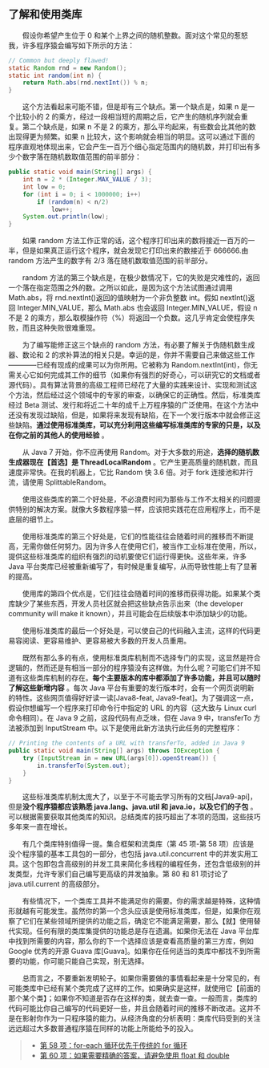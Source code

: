## 了解和使用类库

&emsp;&emsp;假设你希望产生位于 0 和某个上界之间的随机整数。面对这个常见的惹怒我，许多程序猿会编写如下所示的方法：

```java
// Common but deeply flawed!
static Random rnd = new Random();
static int random(int n) {
    return Math.abs(rnd.nextInt()) % n;
}
```

&emsp;&emsp;这个方法看起来可能不错，但是却有三个缺点。第一个缺点是，如果 n 是一个比较小的 2 的乘方，经过一段相当短的周期之后，它产生的随机序列就会重复。第二个缺点是，如果 n 不是 2 的乘方，那么平均起来，有些数会比其他的数出现得更为频繁。如果 n 比较大，这个影响就会相当的明显。这可以通过下面的程序直观地体现出来，它会产生一百万个细心指定范围内的随机数，并打印出有多少个数字落在随机数取值范围的前半部分：

```java
public static void main(String[] args) {
    int n = 2 * (Integer.MAX_VALUE / 3);
    int low = 0;
    for (int i = 0; i < 1000000; i++)
        if (random(n) < n/2)
            low++;
    System.out.println(low);
}
```

&emsp;&emsp;如果 random 方法工作正常的话，这个程序打印出来的数将接近一百万的一半，但是如果真正运行这个程序，就会发现它打印出来的数接近于 666666.由 random 方法产生的数字有 2/3 落在随机数取值范围的前半部分。

&emsp;&emsp;random 方法的第三个缺点是，在极少数情况下，它的失败是灾难性的，返回一个落在指定范围之外的数。之所以如此，是因为这个方法试图通过调用 Math.abs，将 rnd.nextInt()返回的值映射为一个非负整数 int。假如 nextInt()返回 Integer.MIN_VALUE，那么 Math.abs 也会返回 Integer.MIN_VALUE，假设 n 不是 2 的乘方，那么取模操作符（%）将返回一个负数。这几乎肯定会使程序失败，而且这种失败很难重现。

&emsp;&emsp;为了编写能修正这三个缺点的 random 方法，有必要了解关于伪随机数生成器、数论和 2 的求补算法的相关只是。幸运的是，你并不需要自己来做这些工作————已经有现成的成果可以为你所用。它被称为 Random.nextInt(int)，你无需关心它如何完成其工作的细节（如果你有强烈的好奇心，可以研究它的文档或者源代码）。具有算法背景的高级工程师已经花了大量的实践来设计、实现和测试这个方法，然后经过这个领域中的专家的审查，以确保它的正确性。然后，标准类库经过 Beta 测试、发行和将近二十年的成千上万程序猿的广泛使用。在这个方法中还没有发现过缺陷，但是，如果将来发现有缺陷，在下一个发行版本中就会修正这些缺陷。**通过使用标准类库，可以充分利用这些编写标准类库的专家的只是，以及在你之前的其他人的使用经验** 。

&emsp;&emsp;从 Java 7 开始，你不应再使用 Random。对于大多数的用途，**选择的随机数生成器现在【首选】是 ThreadLocalRandom** 。它产生更高质量的随机数，而且速度非常快。在我的机器上，它比 Random 快 3.6 倍。对于 fork 连接池和并行流，请使用 SplittableRandom。

&emsp;&emsp;使用这些类库的第二个好处是，不必浪费时间为那些与工作不太相关的问题提供特别的解决方案。就像大多数程序猿一样，应该把实践花在应用程序上，而不是底层的细节上。

&emsp;&emsp;使用标准类库的第三个好处是，它们的性能往往会随着时间的推移而不断提高，无需你做任何努力。因为许多人在使用它们，被当作工业标准在使用，所以，提供这些标准类库的组织有强烈的动机要使它们运行得更快。这些年来，许多 Java 平台类库已经被重新编写了，有时候是重复编写，从而导致性能上有了显著的提高。

&emsp;&emsp;使用库的第四个优点是，它们往往会随着时间的推移而获得功能。如果某个类库缺少了某些东西，开发人员社区就会把这些缺点告示出来（the developer community will make it known），并且可能会在后续版本中添加缺少的功能。

&emsp;&emsp;使用标准类库的最后一个好处是，可以使自己的代码融入主流，这样的代码更易容阅读、更容易维护、更容易被大多数的开发人员重用。

&emsp;&emsp;既然有那么多的有点，使用标准类库机制而不选择专门的实现，这显然是符合逻辑的，然而还是有相当一部分的程序猿没有这样做。为什么呢？可能它们并不知道有这些类库机制的存在。**每个主要版本的库中都添加了许多功能，并且可以随时了解这些新增内容** 。每次 Java 平台有重要的发行版本时，会有一个网页说明新的特性。这些网页值得好好读一读\[Java8-feat, Java9-feat\]。为了强调这一点，假设你想编写一个程序来打印命令行中指定的 URL 的内容（这大致与 Linux curl 命令相同）。在 Java 9 之前，这段代码有点乏味，但在 Java 9 中，transferTo 方法被添加到 InputStream 中。以下是使用此新方法执行此任务的完整程序：

```java
// Printing the contents of a URL with transferTo, added in Java 9
public static void main(String[] args) throws IOException {
    try (InputStream in = new URL(args[0]).openStream()) {
        in.transferTo(System.out);
    }
}
```

&emsp;&emsp;这些标准类库机制太庞大了，以至于不可能去学习所有的文档\[Java9-api\]，但是**没个程序猿都应该熟悉 java.lang、java.util 和 java.io，以及它们的子包** 。可以根据需要获取其他类库的知识。总结类库的技巧超出了本项的范围，这些技巧多年来一直在增长。

&emsp;&emsp;有几个类库特别值得一提。集合框架和流类库（第 45 项-第 58 项）应该是没个程序猿的基本工具包的一部分，也包括 java.util.concurrent 中的并发实用工具。这个包即包含高级别的并发工具来简化多线程的编程任务，还包含低级别的并发类型，允许专家们自己编写更高级的并发抽象。第 80 和 81 项讨论了 java.util.current 的高级部分。

&emsp;&emsp;有些情况下，一个类库工具并不能满足你的需要。你的需求越是特殊，这种情形就越有可能发生。虽然你的第一个念头应该是使用标准类库，但是，如果你在观察了它们在某些领域所提供的功能之后，确定它不能满足需要，那么【就】使用替代实现。任何有限的类库集提供的功能总是存在遗漏。如果你无法在 Java 平台库中找到所需要的内容，那么你的下一个选择应该是查看高质量的第三方库，例如 Google 优秀的开源 Guava 库\[Guava\]。如果你在任何适当的类库中都找不到所需要的功能，你可能只能自己实现，别无选择。

&emsp;&emsp;总而言之，不要重新发明轮子。如果你需要做的事情看起来是十分常见的，有可能类库中已经有某个类完成了这样的工作。如果确实是这样，就使用它【前面的那个某个类】；如果你不知道是否存在这样的类，就去查一查。一般而言，类库的代码可能比你自己编写的代码更好一些，并且会随着时间的推移不断改进。这并不是在影射你作为一只程序猿的能力。从经济角度的分析表明：类库代码受到的关注远远超过大多数普通程序猿在同样的功能上所能给予的投入。

> - [第 58 项：for-each 循环优先于传统的 for 循环](https://gitee.com/lin-mt/effective-java-third-edition/blob/master/第09章：通用编程/第58项：for-each循环优先于传统的for循环.md)
> - [第 60 项：如果需要精确的答案，请避免使用 float 和 double](https://gitee.com/lin-mt/effective-java-third-edition/blob/master/第09章：通用编程/第60项：如果需要精确的答案，请避免使用float和double.md)
